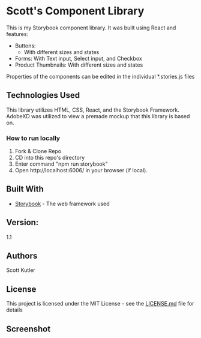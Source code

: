# Scott's Component Library

This is my Storybook component library. It was built using React and features:

- Buttons:
  - With different sizes and states
- Forms:
  With Text input, Select input, and Checkbox
- Product Thumbnails:
  With different sizes and states

Properties of the components can be edited in the individual \*.stories.js files

## Technologies Used

This library utilizes HTML, CSS, React, and the Storybook Framework. AdobeXD was utilized to view a premade mockup that this library is based on.

### How to run locally

1. Fork & Clone Repo
2. CD into this repo's directory
3. Enter command "npm run storybook"
4. Open http://localhost:6006/ in your browser (if local).

## Built With

- [Storybook](https://storybook.js.org) - The web framework used

## Version:

1.1

## Authors

Scott Kutler

## License

This project is licensed under the MIT License - see the [LICENSE.md](LICENSE.md) file for details

## Screenshot
